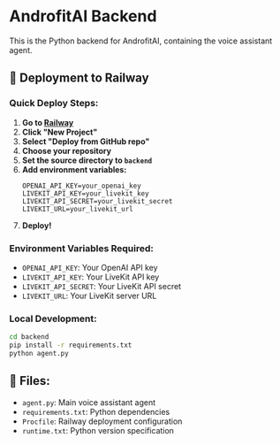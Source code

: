 # AndrofitAI Backend

This is the Python backend for AndrofitAI, containing the voice assistant agent.

## 🚀 Deployment to Railway

### Quick Deploy Steps:

1. **Go to [Railway](https://railway.app)**
2. **Click "New Project"**
3. **Select "Deploy from GitHub repo"**
4. **Choose your repository**
5. **Set the source directory to `backend`**
6. **Add environment variables:**
   ```env
   OPENAI_API_KEY=your_openai_key
   LIVEKIT_API_KEY=your_livekit_key
   LIVEKIT_API_SECRET=your_livekit_secret
   LIVEKIT_URL=your_livekit_url
   ```
7. **Deploy!**

### Environment Variables Required:

- `OPENAI_API_KEY`: Your OpenAI API key
- `LIVEKIT_API_KEY`: Your LiveKit API key
- `LIVEKIT_API_SECRET`: Your LiveKit API secret
- `LIVEKIT_URL`: Your LiveKit server URL

### Local Development:

```bash
cd backend
pip install -r requirements.txt
python agent.py
```

## 📁 Files:

- `agent.py`: Main voice assistant agent
- `requirements.txt`: Python dependencies
- `Procfile`: Railway deployment configuration
- `runtime.txt`: Python version specification 